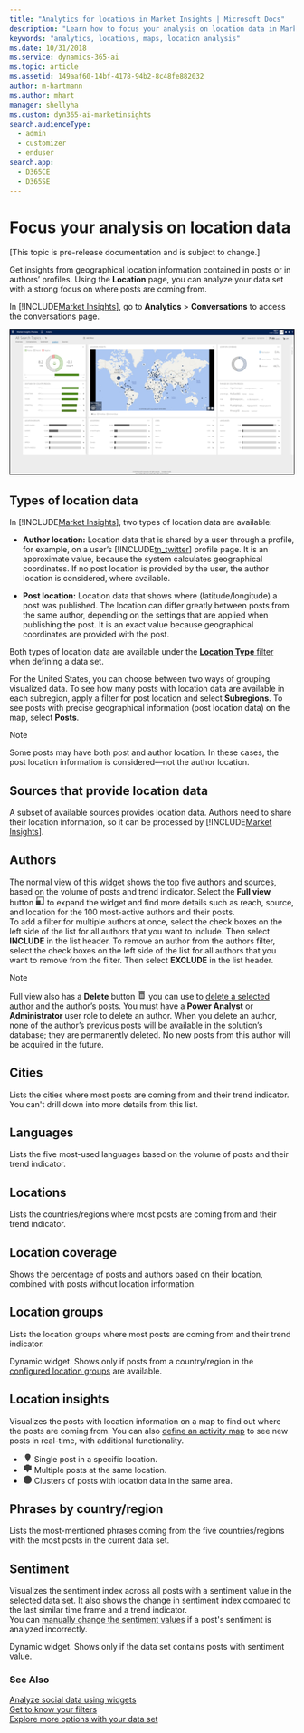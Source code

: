 ```yaml
---
title: "Analytics for locations in Market Insights | Microsoft Docs"
description: "Learn how to focus your analysis on location data in Market Insights."
keywords: "analytics, locations, maps, location analysis"
ms.date: 10/31/2018
ms.service: dynamics-365-ai
ms.topic: article
ms.assetid: 149aaf60-14bf-4178-94b2-8c48fe882032
author: m-hartmann
ms.author: mhart
manager: shellyha
ms.custom: dyn365-ai-marketinsights
search.audienceType: 
  - admin
  - customizer
  - enduser
search.app: 
  - D365CE
  - D365SE
---
```


# Focus your analysis on location data

[This topic is pre-release documentation and is subject to change.]

Get insights from geographical location information contained in posts or in authors’ profiles. Using the **Location** page, you can analyze your data set with a strong focus on where posts are coming from.  

In [!INCLUDE[Market Insights](../includes/pn-market-insights-short.md)], go to **Analytics** > **Conversations** to access the conversations page.  

![screenshot of the location page in the analytics area of market insights](media/analytics-location.png "Screenshot of the location page in the Analytics area of Market Insights")

## Types of location data  

In [!INCLUDE[Market Insights](../includes/pn-market-insights-short.md)], two types of location data are available:  

- **Author location:** Location data that is shared by a user through a profile, for example, on a user’s [!INCLUDE[tn_twitter](../includes/tn-twitter.md)] profile page. It is an approximate value, because the system calculates geographical coordinates. If no post location is provided by the user, the author location is considered, where available.  

- **Post location:** Location data that shows where (latitude/longitude) a post was published. The location can differ greatly between posts from the same author, depending on the settings that are applied when publishing the post. It is an exact value because geographical coordinates are provided with the post.  

Both types of location data are available under the [**Location Type** filter](understand-filters.md#location-type) when defining a data set. 

For the United States, you can choose between two ways of grouping visualized data. To see how many posts with location data are available in each subregion, apply a filter for post location and select **Subregions**. To see posts with precise geographical information (post location data) on the map, select **Posts**.

> [!NOTE]
>  Some posts may have both post and author location. In these cases, the post location information is considered&mdash;not the author location.  

## Sources that provide location data  

A subset of available sources provides location data. Authors need to share their location information, so it can be processed by [!INCLUDE[Market Insights](../includes/pn-market-insights-short.md)].  
## Authors

The normal view of this widget shows the top five authors and sources, based on the volume of posts and trend indicator. Select the **Full view** button ![full view button](media/open-full-view-icon.png "Full view button") to expand the widget and find more details such as reach, source, and location for the 100 most-active authors and their posts.    
To add a filter for multiple authors at once, select the check boxes on the left side of the list for all authors that you want to include. Then select **INCLUDE** in the list header. To remove an author from the authors filter, select the check boxes on the left side of the list for all authors that you want to remove from the filter. Then select **EXCLUDE** in the list header.

> [!NOTE]
> Full view also has a **Delete** button ![delete button](media/trashbin-icon.png "Delete button") you can use to [delete a selected author](manage-authors.md) and the author’s posts. You must have a **Power Analyst** or **Administrator** user role to delete an author.
>  When you delete an author, none of the author’s previous posts will be available in the solution’s database; they are permanently deleted. No new posts from this author will be acquired in the future. 

## Cities

Lists the cities where most posts are coming from and their trend indicator. You can't drill down into more details from this list. 

## Languages

Lists the five most-used languages based on the volume of posts and their trend indicator.

## Locations

Lists the countries/regions where most posts are coming from and their trend indicator.

## Location coverage

Shows the percentage of posts and authors based on their location, combined with posts without location information.

## Location groups

Lists the location groups where most posts are coming from and their trend indicator.  

Dynamic widget. Shows only if posts from a country/region in the [configured location groups](manage-global-settings.md#create-and-manage-location-groups) are available. 

## Location insights

Visualizes the posts with location information on a map to find out where the posts are coming from. You can also [define an activity map](activity-maps.md) to see new posts in real-time, with additional functionality. 

 - ![single post symbol](media/single-post-marker.png "Single post symbol") Single post in a specific location.
 - ![multiple posts symbol](media/post-cluster-marker.png "Multiple posts symbol") Multiple posts at the same location.
 - ![cluster symbol](media/map-cluster-marker.png "Cluster symbol") Clusters of posts with location data in the same area.

## Phrases by country/region

Lists the most-mentioned phrases coming from the five countries/regions with the most posts in the current data set.

## Sentiment

Visualizes the sentiment index across all posts with a sentiment value in the selected data set. It also shows the change in sentiment index compared to the last similar time frame and a trend indicator.    
You can [manually change the sentiment values](analytics-sentiment.md) if a post's sentiment is analyzed incorrectly. 

Dynamic widget. Shows only if the data set contains posts with sentiment value.

### See Also

[Analyze social data using widgets](analyze-social-data-using-widgets.md)   
[Get to know your filters](use-filters.md)    
[Explore more options with your data set](more-options-with-data-set.md)    
